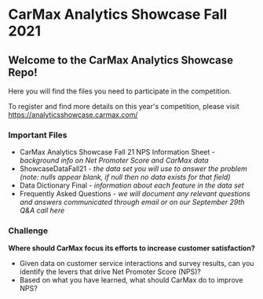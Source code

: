 # CarMax Analytics Showcase Fall 2021

## Welcome to the CarMax Analytics Showcase Repo!  

Here you will find the files you need to participate in the competition.

To register and find more details on this year's competition, please visit <https://analyticsshowcase.carmax.com/>

### Important Files  
  * CarMax Analytics Showcase Fall 21 NPS Information Sheet - *background info on Net Promoter Score and CarMax data*  
  * ShowcaseDataFall21 - *the data set you will use to answer the problem (note: nulls appear blank, if null then no data exists for that field)*  
  * Data Dictionary Final - *information about each feature in the data set*  
  * Frequently Asked Questions - *we will document any relevant questions and answers communicated through email or on our September 29th Q&A call here*  

### Challenge  
**Where should CarMax focus its efforts to increase customer satisfaction?**
  * Given data on customer service interactions and survey results, can you identify the levers that drive Net Promoter Score (NPS)?  
  * Based on what you have learned, what should CarMax do to improve NPS?  
